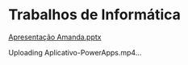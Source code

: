 # Trabalhos de Informática

[Apresentação Amanda.pptx](https://github.com/Amandissima/Computer-Work/files/12777328/Apresentacao.Amanda.pptx)

Uploading Aplicativo-PowerApps.mp4…




